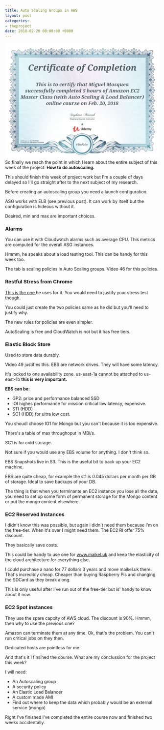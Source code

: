 ```yaml
---
title: Auto Scaling Groups in AWS
layout: post
categories:
- theproject
date: 2018-02-20 00:00:00 +0000
---
```

![](/uploads/2018/02/20/UC-7FICP0SI.jpg)So finally we reach the point in which I learn about the entire subject of this week of the project: **How to do autoscaling.** 

This should finish this week of project work but I'm a couple of days delayed so I'll go straight after to the next subject of my research. 

Before creating an autoscaling group you need a launch configuration. 

ASG works with ELB (see previous post). It can work by itself but the configuration is hideous without it. 

Desired, min and max are important choices. 

### Alarms

You can use it with Cloudwatch alarms such as average CPU. This metrics are computed for the overall ASG instances. 

Hmmm, he speaks about a load testing tool. This can be handy for this week too. 

The tab is scaling policies in Auto Scaling groups. Video 46 for this policies. 

### Restful Stress from Chrome

[This is the one ](https://chrome.google.com/webstore/detail/restful-stress/lljgneahfmgjmpglpbhmkangancgdgeb?hl=en)he uses for it. You would need to justify your stress test though. 

You could just create the two policies same as he did but you'll need to justify why. 

The new rules for policies are even simpler. 

AutoScaling is free and CloudWatch is not but it has free tiers. 

### Elastic Block Store

Used to store data durably. 

Video 49 justifies this. EBS are network drives. They will have some latency. 

It's locked to one availability zone. us-east-1a cannot be attached to us-east-1b **this is very important.** 

**EBS can be:**

* GP2: price and performance balanced SSD
* IOI highes performance for mission critical low latency, expensive. 
* STI (HDD)
* SC1 (HDD) for ultra low cost. 

You shoudl choose IO1 for Mongo but you can't because it is too expensive. 

There's a table of max throughoput in MBi/s. 

SC1 is for cold storage. 

Not sure if you would use any EBS volume for anything. I don't think so. 

EBS Snapshots live in S3. This is the useful bit to back up your EC2 machine. 

EBS are quite cheap, for example the st1 is 0.045 dollars per month per GB of storage. Ideal to save backups of your DB. 

The thing is that when you terminante an EC2 instance you lose all the data, you need to set up some form of permanent storage for the Mongo content or put the mongo content elsewhere. 

### EC2 Reserved Instances

I didn't know this was possible, but again i didn't need them because I'm on the free-tier. When it's over I might need them. The EC2 RI offer 75% discount. 

They basically save costs. 

This could be handy to use one for www.maikel.uk and keep the elasticity of the cloud architecture for everything else. 

I could purchase a nano for 77 dollars 3 years and move maikel.uk there. That's incredibly cheap. Cheaper than buying Raspberry Pis and changing the SDCard as they break along. 

This is only useful after I've run out of the free-tier but is' handy to know about it now. 

### EC2 Spot instances

They use the spare capcity of AWS cloud. The discount is 90%. Hmmm, then why to use the previous one?

Amazon can terminate them at any time. Ok, that's the problem. You can't run critical jobs on they then. 

Dedicated hosts are pointless for me. 

And that's it I finsihed the course. What are my conclussion for the project this week?

I will need:

* An Autoscaling group
* A security policy
* An Elastic Load Balancer
* A custom made AMI 
* Find out where to keep the data which probably would be an external service (mongo)

Right I've finished I've completed the entire course now and finished two weeks accidentally. 